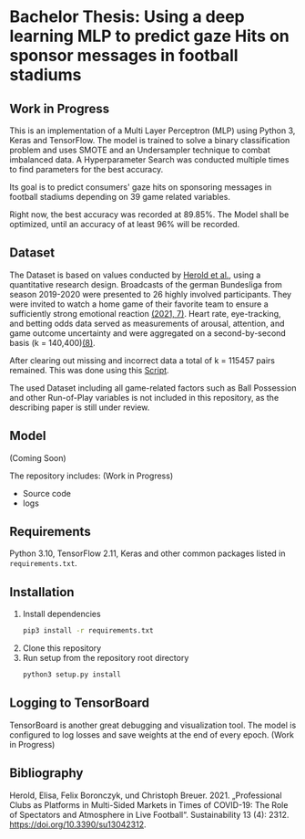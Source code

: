 

#  Bachelor Thesis: Using a deep learning MLP to predict gaze Hits on sponsor messages in football stadiums 

## Work in Progress

This is an implementation of a Multi Layer Perceptron (MLP) using Python 3, Keras and TensorFlow.
The model is trained to solve a binary classification problem and uses SMOTE and an Undersampler technique 
to combat imbalanced data. A Hyperparameter Search was conducted multiple times to find parameters 
for the best accuracy.    

Its goal is to predict consumers' gaze hits on sponsoring messages in football stadiums depending on 39
game related variables.

Right now, the best accuracy was recorded at 89.85%. The Model shall be optimized, until an accuracy of at least 
96% will be recorded.

## Dataset
The Dataset is based on values conducted by [Herold et al.](https://doi.org/10.3390/su13042312), using a quantitative research design.
Broadcasts of the german Bundesliga from season 2019-2020 were presented to 26 highly involved participants. 
They were invited to watch a home game of their favorite team to ensure a sufficiently strong emotional reaction
[(2021, 7)](https://doi.org/10.3390/su13042312). 
Heart rate, eye-tracking, and betting odds data served as measurements of arousal, attention, and
game outcome uncertainty and were aggregated on a second-by-second basis (k = 140,400)[(8)](https://doi.org/10.3390/su13042312).

After clearing out missing and incorrect data a total of k = 115457 pairs remained. This was done using this [Script](/clean_data.py).

The used Dataset including all game-related factors such as Ball Possession and other Run-of-Play variables is not
included in this repository, as the describing paper is still under review.

## Model
(Coming Soon)

The repository includes: (Work in Progress)
* Source code
* logs

## Requirements
Python 3.10, TensorFlow 2.11, Keras and other common packages listed in `requirements.txt`.

## Installation
1. Install dependencies
   ```bash
   pip3 install -r requirements.txt
   ```
2. Clone this repository
3. Run setup from the repository root directory
    ```bash
    python3 setup.py install
    ```

## Logging to TensorBoard
TensorBoard is another great debugging and visualization tool. The model is configured to log losses and save weights at the end of every epoch.
(Work in Progress)

## Bibliography 
Herold, Elisa, Felix Boronczyk, und Christoph Breuer. 2021. 
„Professional Clubs as Platforms in Multi-Sided Markets in Times of COVID-19: 
The Role of Spectators and Atmosphere in Live Football“. Sustainability 13 (4): 2312. 
https://doi.org/10.3390/su13042312.
